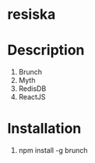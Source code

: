 # resiska

# Description
1. Brunch
2. Myth
3. RedisDB
4. ReactJS


# Installation
1. npm install -g brunch
